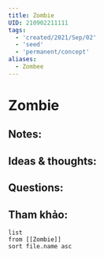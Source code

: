 ```yaml
---
title: Zombie
UID: 210902211111
tags:
  - 'created/2021/Sep/02'
  - 'seed'
  - 'permanent/concept'
aliases:
  - Zombee
---
```

# Zombie

## Notes:


## Ideas & thoughts:

## Questions:


## Tham khảo:
```dataview
list
from [[Zombie]]
sort file.name asc
```